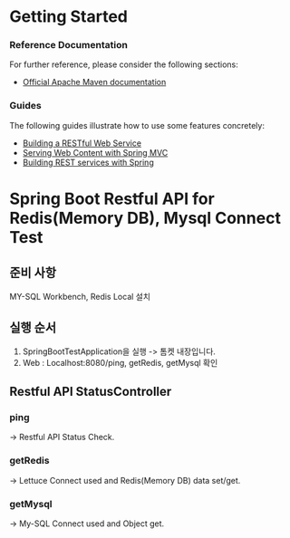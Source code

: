 # Getting Started

### Reference Documentation
For further reference, please consider the following sections:

* [Official Apache Maven documentation](https://maven.apache.org/guides/index.html)

### Guides
The following guides illustrate how to use some features concretely:

* [Building a RESTful Web Service](https://spring.io/guides/gs/rest-service/)
* [Serving Web Content with Spring MVC](https://spring.io/guides/gs/serving-web-content/)
* [Building REST services with Spring](https://spring.io/guides/tutorials/bookmarks/)

# Spring Boot Restful API for Redis(Memory DB), Mysql Connect Test

## 준비 사항
MY-SQL Workbench, Redis Local 설치

## 실행 순서 
1. SpringBootTestApplication을 실행 -> 톰켓 내장입니다. 
2. Web : Localhost:8080/ping, getRedis, getMysql 확인  


## Restful API StatusController 
### ping
  -> Restful API Status Check.
### getRedis
  -> Lettuce Connect used and Redis(Memory DB) data set/get.
### getMysql 
  -> My-SQL Connect used and Object get. 
 
